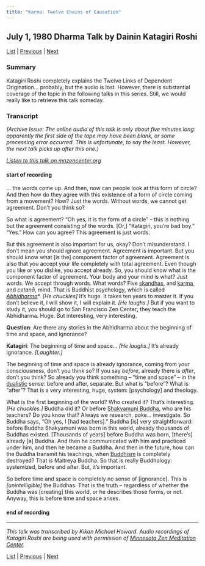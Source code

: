 ```yaml
---
title: "Karma: Twelve Chains of Causation"
---
```

## July 1, 1980 Dharma Talk by Dainin Katagiri Roshi

[List](list#1980) \| 
[Previous](1980-06-30-Karma-Two-Aspects) \| 
[Next](1980-07-02-Karma-Where-Karma-Originates) 

### Summary

Katagiri Roshi completely explains the Twelve Links of Dependent Origination... probably, but the audio is lost. However, there is substantial coverage of the topic in the following talks in this series. Still, we would really like to retrieve this talk someday.

### Transcript

*(Archive Issue: The online audio of this talk is only about five minutes long: apparently the first side of the tape may have been blank, or some processing error occurred. This is unfortunate, to say the least. However, the next talk picks up after this one.)*

<a href="https://www.mnzencenter.org/the-dainin-katagiri-audio-archive/karma-twelve-chains-of-causation" target="_blank">*Listen to this talk on mnzencenter.org*</a> 

#### start of recording

… the words come up. And then, now can people look at this form of circle? And then how do they agree with this existence of a form of circle coming from a movement? How? Just the words. Without words, we cannot get agreement. Don’t you think so?

So what is agreement? “Oh yes, it is the form of a circle” – this is nothing but the agreement consisting of the words. [Or,] “Katagiri, you’re bad boy.” “Yes.” How can you agree? This agreement is just words. 

But this agreement is also important for us, okay? Don’t misunderstand. I don’t mean you should ignore agreement. Agreement is important. But you should know what [is the] component factor of agreement. Agreement is also that you accept your life completely with total agreement. Even though you like or you dislike, you accept already. So, you should know what is the component factor of agreement. Your body and your mind is what? Just words. We accept through words. What words? Five [skandhas](glossary#skandha), and [karma](glossary#karma), and *cetanā*, mind. That is Buddhist psychology, which is called [*Abhidharma*](glossary#abhidharma)*. *[He chuckles]* It’s huge. It takes ten years to master it. If you don’t believe it, I will show it, I will explain it. *[He laughs.]* But if you want to study it, you should go to San Francisco Zen Center; they teach the Abhidharma. Huge. But interesting, very interesting.

**Question**: Are there any stories in the Abhidharma about the beginning of time and space, and ignorance?

**Katagiri**: The beginning of time and space... *[He laughs.]* It’s already ignorance. *[Laughter.]* 

The beginning of time and space is already ignorance, coming from your consciousness, don’t you think so? If you say *before*, already there is *after*, don’t you think? So already you think something – “time and space” – in the [dualistic](glossary#dualistic) sense: before and after, separate. But what is “before”? What is “after”? That is a very interesting, huge, system: [psychology] and theology. 

What is the first beginning of the world? Who created it? That’s interesting. *[He chuckles.]* Buddha did it? Or before [Shakyamuni Buddha](glossary#shakyamuni-buddha ), who are his teachers? Do you know that? Always we research, poke... investigate. So Buddha says, “Oh yes, I [had teachers].” Buddha [is] very straightforward: before Buddha Shakyamuni was born in this world, already thousands of Buddhas existed. [Thousands of years] before Buddha was born, [there’s] already [a] Buddha. And then he communicated with him and practiced under him, and then he became a Buddha. And then in the future, how can the Buddha transmit his teachings, when [Buddhism](glossary#buddhism) is completely destroyed? That is Maitreya Buddha. So that is really Buddhology: systemized, before and after. But, it’s important.

So before time and space is completely no sense of [ignorance]. This is *[unintelligible]* the Buddhas. That is the truth – regardless of whether the Buddha was [creating] this world, or he describes those forms, or not. Anyway, this is before time and space arises.

#### end of recording

---

*This talk was transcribed by Kikan Michael Howard. Audio recordings of Katagiri Roshi are being used with permission of [Minnesota Zen Meditation Center](https://www.mnzencenter.org/katagiri-project.html).*

[List](list#1980) \| 
[Previous](1980-06-30-Karma-Two-Aspects) \| 
[Next](1980-07-02-Karma-Where-Karma-Originates)